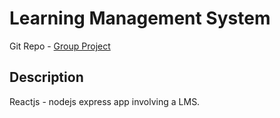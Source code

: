 # Learning Management System

Git Repo - [Group Project](https://github.com/gaositd/grupal)

## Description

Reactjs - nodejs express app involving a LMS.
